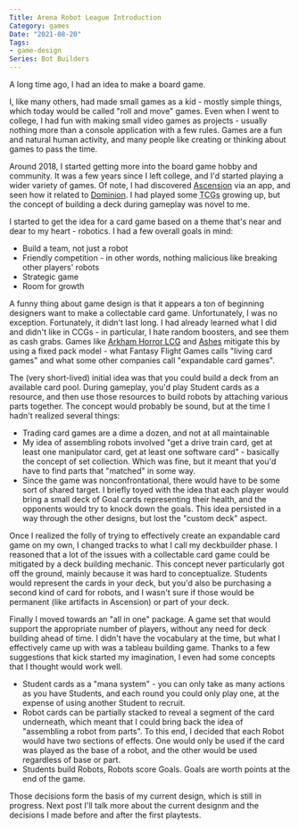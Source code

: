 ```yaml
---
Title: Arena Robot League Introduction
Category: games
Date: "2021-08-20"
Tags:
- game-design
Series: Bot Builders
---
```


A long time ago, I had an idea to make a board game.

I, like many others, had made small games as a kid - mostly simple things, which today would be called "roll and move" games.
Even when I went to college, I had fun with making small video games as projects - usually nothing more than a console application with a few rules.
Games are a fun and natural human activity, and many people like creating or thinking about games to pass the time.

Around 2018, I started getting more into the board game hobby and community.
It was a few years since I left college, and I'd started playing a wider variety of games.
Of note, I had discovered [Ascension][] via an app, and seen how it related to [Dominion][].
I had played some <abbr title="Trading Card Games">TCGs</abbr> growing up, but the concept of building a deck during gameplay was novel to me.

I started to get the idea for a card game based on a theme that's near and dear to my heart - robotics.
I had a few overall goals in mind:

- Build a team, not just a robot
- Friendly competition - in other words, nothing malicious like breaking other players' robots
- Strategic game
- Room for growth

A funny thing about game design is that it appears a ton of beginning designers want to make a collectable card game.
Unfortunately, I was no exception.
Fortunately, it didn't last long.
I had already learned what I did and didn't like in CCGs - in particular, I hate random boosters, and see them as cash grabs.
Games like [Arkham Horror LCG][] and [Ashes][] mitigate this by using a fixed pack model - what Fantasy Flight Games calls "living card games" and what some other companies call "expandable card games".

The (very short-lived) initial idea was that you could build a deck from an available card pool.
During gameplay, you'd play Student cards as a resource, and then use those resources to build robots by attaching various parts together.
The concept would probably be sound, but at the time I hadn't realized several things:

- Trading card games are a dime a dozen, and not at all maintainable
- My idea of assembling robots involved "get a drive train card, get at least one manipulator card, get at least one software card" - basically the concept of set collection.
  Which was fine, but it meant that you'd have to find parts that "matched" in some way.
- Since the game was nonconfrontational, there would have to be some sort of shared target.
  I briefly toyed with the idea that each player would bring a small deck of Goal cards representing their health, and the opponents would try to knock down the goals.
  This idea persisted in a way through the other designs, but lost the "custom deck" aspect.

Once I realized the folly of trying to effectively create an expandable card game on my own, I changed tracks to what I call my deckbuilder phase.
I reasoned that a lot of the issues with a collectable card game could be mitigated by a deck building mechanic.
This concept never particularly got off the ground, mainly because it was hard to conceptualize.
Students would represent the cards in your deck, but you'd also be purchasing a second kind of card for robots, and I wasn't sure if those would be permanent (like artifacts in Ascension) or part of your deck.

Finally I moved towards an "all in one" package.
A game set that would support the appropriate number of players, without any need for deck building ahead of time.
I didn't have the vocabulary at the time, but what I effectively came up with was a tableau building game.
Thanks to a few suggestions that kick started my imagination, I even had some concepts that I thought would work well.

- Student cards as a "mana system" - you can only take as many actions as you have Students, and each round you could only play one, at the expense of using another Student to recruit.
- Robot cards can be partially stacked to reveal a segment of the card underneath, which meant that I could bring back the idea of "assembling a robot from parts".
  To this end, I decided that each Robot would have two sections of effects.
  One would only be used if the card was played as the base of a robot, and the other would be used regardless of base or part.
- Students build Robots, Robots score Goals. Goals are worth points at the end of the game.

Those decisions form the basis of my current design, which is still in progress.
Next post I'll talk more about the current designm and the decisions I made before and after the first playtests.



[Ascension]: https://www.boardgamegeek.com/boardgame/69789/ascension-deckbuilding-game
[Dominion]: https://www.boardgamegeek.com/boardgame/36218/dominion
[Arkham Horror LCG]: https://boardgamegeek.com/boardgame/205637/arkham-horror-card-game
[Ashes]: https://boardgamegeek.com/boardgame/167400/ashes-reborn-rise-phoenixborn
